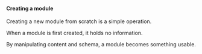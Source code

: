 #### Creating a module

Creating a new module from scratch is a simple operation.

When a module is first created, it holds no information.

By manipulating content and schema, a module becomes something usable.